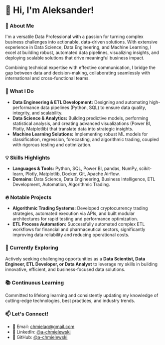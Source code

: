 # 👋 Hi, I'm Aleksander!

### 🌟 About Me
I'm a versatile Data Professional with a passion for turning complex business challenges into actionable, data-driven solutions. With extensive experience in Data Science, Data Engineering, and Machine Learning, I excel at building robust, automated data pipelines, visualizing insights, and deploying scalable solutions that drive meaningful business impact.

Combining technical expertise with effective communication, I bridge the gap between data and decision-making, collaborating seamlessly with international and cross-functional teams.

### 🚀 What I Do
- **Data Engineering & ETL Development:** Designing and automating high-performance data pipelines (Python, SQL) to ensure data quality, integrity, and scalability.
- **Data Science & Analytics:** Building predictive models, performing statistical analysis, and creating advanced visualizations (Power BI, Plotly, Matplotlib) that translate data into strategic insights.
- **Machine Learning Solutions:** Implementing robust ML models for classification, regression, forecasting, and algorithmic trading, coupled with rigorous testing and optimization.

### 💡 Skills Highlights
- **Languages & Tools:** Python, SQL, Power BI, pandas, NumPy, scikit-learn, Plotly, Matplotlib, Docker, Git, Apache Airflow.
- **Domains:** Data Science, Data Engineering, Business Intelligence, ETL Development, Automation, Algorithmic Trading.

### 🔥 Notable Projects
- **Algorithmic Trading Systems:** Developed cryptocurrency trading strategies, automated execution via APIs, and built modular architectures for rapid testing and performance optimization.
- **ETL Process Automation:** Successfully automated complex ETL workflows for financial and pharmaceutical sectors, significantly improving data reliability and reducing operational costs.

### 🎯 Currently Exploring
Actively seeking challenging opportunities as a **Data Scientist, Data Engineer, ETL Developer, or Data Analyst** to leverage my skills in building innovative, efficient, and business-focused data solutions.

### 📚 Continuous Learning
Committed to lifelong learning and consistently updating my knowledge of cutting-edge technologies, best practices, and industry trends.

### 📫 Let's Connect!
- 📧 Email: [chmielaq@gmail.com](mailto:chmielaq@gmail.com)
- 🔗 LinkedIn: [@a-chmielewski](https://www.linkedin.com/in/a-chmielewski)
- 💼 GitHub: [@a-chmielewski](https://github.com/a-chmielewski)
